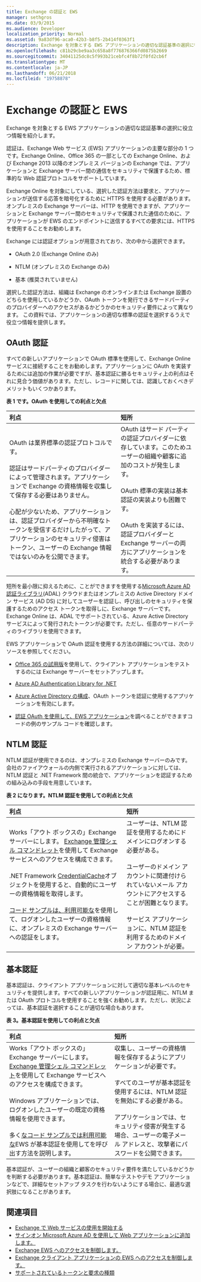 ```yaml
---
title: Exchange の認証と EWS
manager: sethgros
ms.date: 03/9/2015
ms.audience: Developer
localization_priority: Normal
ms.assetid: 9a83df96-aca0-42b3-b8f5-2b414f0363f1
description: Exchange を対象とする EWS アプリケーションの適切な認証基準の選択に役立つ情報を紹介します。
ms.openlocfilehash: c81b29cbe9aa3c658a8f776876366fd0875b2669
ms.sourcegitcommit: 34041125dc8c5f993b21cebfc4f8b72f0fd2cb6f
ms.translationtype: MT
ms.contentlocale: ja-JP
ms.lasthandoff: 06/21/2018
ms.locfileid: "19758878"
---
```

# <a name="authentication-and-ews-in-exchange"></a>Exchange の認証と EWS

Exchange を対象とする EWS アプリケーションの適切な認証基準の選択に役立つ情報を紹介します。
  
認証は、Exchange Web サービス (EWS) アプリケーションの主要な部分の 1 つです。Exchange Online、Office 365 の一部としての Exchange Online、および Exchange 2013 以降のオンプレミス バージョンの Exchange では、アプリケーションと Exchange サーバー間の通信をセキュリティで保護するため、標準的な Web 認証プロトコルをサポートしています。
  
Exchange Online を対象にしている、選択した認証方法は要求と、アプリケーションが送信する応答を暗号化するために HTTPS を使用する必要があります。 オンプレミスの Exchange サーバーは、HTTP を使用できますが、アプリケーションと Exchange サーバー間のセキュリティで保護された通信のために、アプリケーションが EWS のエンドポイントに送信するすべての要求には、HTTPS を使用することをお勧めします。
  
Exchange には認証オプションが用意されており、次の中から選択できます。  
  
- OAuth 2.0 (Exchange Online のみ)
    
- NTLM (オンプレミスの Exchange のみ)
    
- 基本 (推奨されていません)
    
選択した認証方法は、組織は Exchange のオンラインまたは Exchange 設置のどちらを使用しているかどうか、OAuth トークンを発行できるサードパーティのプロバイダーへのアクセスがあるかどうかのセキュリティ要件によって異なります。 この資料では、アプリケーションの適切な標準の認証を選択するうえで役立つ情報を提供します。
  
## <a name="oauth-authentication"></a>OAuth 認証

すべての新しいアプリケーションで OAuth 標準を使用して、Exchange Online サービスに接続することをお勧めします。アプリケーションに OAuth を実装するためには追加の作業が必要ですが、基本認証に勝るセキュリティ上の利点はそれに見合う価値があります。ただし、レコードに関しては、認識しておくべきデメリットもいくつかあります。
  
**表 1 です。OAuth を使用しての利点と欠点**

|**利点**|**短所**|
|:-----|:-----|
| OAuth は業界標準の認証プロトコルです。<br/><br/>認証はサードパーティのプロバイダーによって管理されます。アプリケーションで Exchange の資格情報を収集して保存する必要はありません。<br/><br/>心配が少ないため、アプリケーションは、認証プロバイダーから不明確なトークンを受信するだけしたがって、アプリケーションのセキュリティ侵害はトークン、ユーザーの Exchange 情報ではないのみを公開できます。  <br/> | OAuth はサード パーティの認証プロバイダーに依存しています。このためユーザーの組織や顧客に追加のコストが発生します。<br/><br/>OAuth 標準の実装は基本認証の実装よりも困難です。<br/><br/>OAuth を実装するには、認証プロバイダーと Exchange サーバーの両方にアプリケーションを統合する必要があります。   <br/> |
   
短所を最小限に抑えるために、ことができますを使用する[Microsoft Azure AD 認証ライブラリ](http://msdn.microsoft.com/library/a03f39fa-7ba4-4182-a98e-55562a64b8f3%28Office.15%29.aspx)(ADAL) クラウドまたはオンプレミスの Active Directory ドメイン サービス (AD DS) に対してユーザーを認証し、呼び出しのセキュリティを保護するためのアクセス トークンを取得しに、Exchange サーバーです。 Exchange Online は、ADAL でサポートされている、Azure Active Directory サービスによって発行されたトークンが必要です。ただし、任意のサードパーティのライブラリを使用できます。 
  
EWS アプリケーションで OAuth 認証を使用する方法の詳細については、次のリソースを参照してください。
  
- [Office 365 の試用版](http://office.microsoft.com/compare-office-365-for-business-plans-FX102918419.aspx?CR_CC=200061904&amp;WT.srch=1&amp;WT.mc_ID=PS_bing_O365Comm_office%20365%20trial_Text)を使用して、クライアント アプリケーションをテストするのには Exchange サーバーをセットアップします。
    
- [Azure AD Authentication Library for .NET](http://msdn.microsoft.com/library/a03f39fa-7ba4-4182-a98e-55562a64b8f3%28Office.15%29.aspx)
    
- [Azure Active Directory の構成](http://msdn.microsoft.com/library/055e1155-2d4d-4c85-b44e-d406872ba595%28Office.15%29.aspx)、OAuth トークンを認証に使用するアプリケーションを有効にします。
    
- [認証 OAuth を使用して、EWS アプリケーション](how-to-authenticate-an-ews-application-by-using-oauth.md)を調べることができますコードの例のサンプル コードを確認します。 
    
## <a name="ntlm-authentication"></a>NTLM 認証

NTLM 認証が使用できるのは、オンプレミスの Exchange サーバーのみです。会社のファイアウォールの内側で実行されるアプリケーションに対しては、NTLM 認証と .NET Framework 間の統合で、アプリケーションを認証するための組み込みの手段を用意しています。  
  
**表 2 になります。NTLM 認証を使用しての利点と欠点**

|**利点**|**短所**|
|:-----|:-----|
| Works「アウト ボックスの」Exchange サーバーにします。 [Exchange 管理シェル コマンドレット](how-to-control-access-to-ews-in-exchange.md)を使用して Exchange サービスへのアクセスを構成できます。<br/><br/>.NET Framework [CredentialCache](http://msdn2.microsoft.com/EN-US/library/615e0wsd)オブジェクトを使用すると、自動的にユーザーの資格情報を取得します。<br/><br/>[コード サンプルは、利用可能な](http://code.msdn.microsoft.com/office/Exchange-2013-101-Code-3c38582c)を使用して、ログオンしたユーザーの資格情報に、オンプレミスの Exchange サーバーへの認証をします。  <br/> | ユーザーは、NTLM 認証を使用するためにドメインにログオンする必要がある。<br/><br/>ユーザーのドメイン アカウントに関連付けられていないメール アカウントにアクセスすることが困難となります。<br/><br/>サービス アプリケーションに、NTLM 認証を利用するためのドメイン アカウントが必要。  <br/> |
   
## <a name="basic-authentication"></a>基本認証

基本認証は、クライアント アプリケーションに対して適切な基本レベルのセキュリティを提供します。すべての新しいアプリケーションが認証用に、NTLM または OAuth プロトコルを使用することを強くお勧めします。ただし、状況によっては、基本認証を選択することが適切な場合もあります。
  
**表 3。基本認証を使用しての利点と欠点**

|**利点**|**短所**|
|:-----|:-----|
| Works「アウト ボックスの」Exchange サーバーにします。 [Exchange 管理シェル コマンドレット](how-to-control-access-to-ews-in-exchange.md)を使用して Exchange サービスへのアクセスを構成できます。<br/><br/>Windows アプリケーションでは、ログオンしたユーザーの既定の資格情報を使用できます。<br/><br/>多く[なコード サンプルでは利用可能な](http://code.msdn.microsoft.com/office/Exchange-2013-101-Code-3c38582c)EWS が基本認証を使用してを呼び出す方法を説明します。  <br/> | 収集し、ユーザーの資格情報を保存するようにアプリケーションが必要です。<br/><br/>すべてのユーザが基本認証を使用するには、NTLM 認証を無効にする必要がある。<br/><br/>アプリケーションでは、セキュリティ侵害が発生する場合、ユーザーの電子メール アドレスと、攻撃者にパスワードを公開できます。  <br/> |
   
基本認証が、ユーザーの組織と顧客のセキュリティ要件を満たしているかどうかを判断する必要があります。基本認証は、簡単なテストやデモ アプリケーションなどで、詳細なセットアップ タスクを行わないようにする場合に、最適な選択肢になることがあります。
  
## <a name="see-also"></a>関連項目

- [Exchange で Web サービスの使用を開始する](start-using-web-services-in-exchange.md)   
- [サインオン Microsoft Azure AD を使用して Web アプリケーションに追加します。](http://msdn.microsoft.com/library/055e1155-2d4d-4c85-b44e-d406872ba595%28Office.15%29.aspx)    
- [Exchange EWS へのアクセスを制御します。](how-to-control-access-to-ews-in-exchange.md)    
- [Exchange クライアント アプリケーションの EWS へのアクセスを制御します。](controlling-client-application-access-to-ews-in-exchange.md)    
- [サポートされているトークンと要求の種類](http://msdn.microsoft.com/library/9d35e4bc-7b72-49d1-b723-5464eee6be2c%28Office.15%29.aspx)
    

